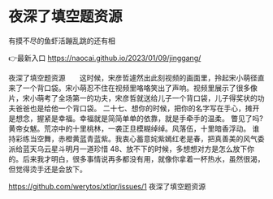 # 夜深了填空题资源
有摸不尽的鱼虾活蹦乱跳的还有相

👉最新入口 https://naocai.github.io/2023/01/09/jinggang/

夜深了填空题资源　　这时候，宋彦哲遽然出此刻视频的画面里，拎起宋小萌径直来了一个背口袋。宋小萌忍不住在视频里咯咯笑出了声响。视频里展示了很多像片，宋小萌考了全场第一的功夫，宋彦哲就送给儿子一个背口袋，儿子得奖状的功夫爸爸也是给他一个背口袋。
	二十七、想你的时候，把你的名字写在手心，摊开是想念，握紧是幸福。幸福就是简简单单的依靠，就是手牵手的温柔。
瞥见了吗?黄帝女魃。荒凉中的十里桃林，一袭正旦模糊绰绰。风落伍，十里暗香浮动。
谁持彩练当空舞，赤橙黄蓝青蓝紫。我衷心蓄意姹紫嫣红老是春，把真善美的风气委派给蓝天乌云星斗明月一道珍惜
	48、放不下的时候，多想想对方是怎么放下你的。后来我才明白，很多事情说再多都没有用，就像你拿着一杯热水，虽然很渴，但觉得烫手还是会放下。

https://github.com/werytos/xtlqr/issues/1
夜深了填空题资源
